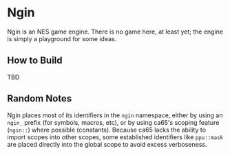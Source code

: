 # Ngin

Ngin is an NES game engine. There is no game here, at least yet; the engine is simply a playground for some ideas.

## How to Build

TBD

## Random Notes

Ngin places most of its identifiers in the `ngin` namespace, either by using an `ngin_` prefix (for symbols, macros, etc), or by using ca65's scoping feature (`ngin::`) where possible (constants). Because ca65 lacks the ability to import scopes into other scopes, some established identifiers like `ppu::mask` are placed directly into the global scope to avoid excess verboseness.
